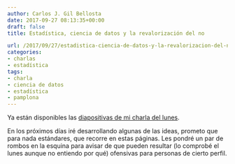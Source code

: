 ```yaml
---
author: Carlos J. Gil Bellosta
date: 2017-09-27 08:13:35+00:00
draft: false
title: Estadística, ciencia de datos y la revalorización del no

url: /2017/09/27/estadistica-ciencia-de-datos-y-la-revalorizacion-del-no/
categories:
- charlas
- estadística
tags:
- charla
- ciencia de datos
- estadística
- pamplona
---
```


Ya están disponibles las [diapositivas de mi charla del lunes](https://datanalytics.com/uploads/estadistica_ciencia_datos/#/).

En los próximos días iré desarrollando algunas de las ideas, prometo que para nada estándares, que recorre en estas páginas. Les pondré un par de rombos en la esquina para avisar de que pueden resultar (lo comprobé el lunes aunque no entiendo por qué) ofensivas para personas de cierto perfil.
